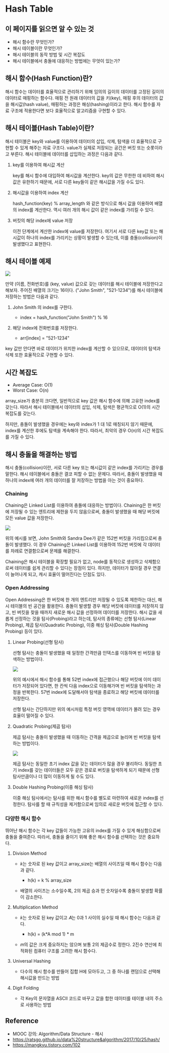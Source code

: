 # Hash Table

## 이 페이지를 읽으면 알 수 있는 것

- 해시 함수란 무엇인가?
- 해시 테이블이란 무엇인가?
- 해시 테이블의 동작 방법 및 시간 복잡도
- 해시 테이블에서 충돌에 대응하는 방법에는 무엇이 있는가?

## 해시 함수(Hash Function)란?

해시 함수는 데이터를 효율적으로 관리하기 위해 임의의 길이의 데이터를 고정된 길이의 데이터로 매핑하는 함수다. 매핑 전 원래 데이터의 값을 키(key), 매핑 후의 데이터의 값을 해시값(hash value), 매핑하는 과정은 해싱(hashing)이라고 한다. 해시 함수를 자료 구조에 적용한다면 보다 효율적으로 알고리즘을 구현할 수 있다.

## 해시 테이블(Hash Table)이란?

해시 테이블은 key와 value를 이용하여 데이터의 삽입, 삭제, 탐색을 더 효율적으로 구현할 수 있게 해주는 자료 구조다. value가 실제로 저장되는 공간은 버킷 또는 슷롯이라고 부른다. 해시 테이블에 데이터를 삽입하는 과정은 다음과 같다.

1. key를 이용하여 해시값 계산

    key를 해시 함수에 대입하여 해시값을 계산한다. key의 값은 무한한 데 비하여 해시값은 유한하기 때문에, 서로 다른 key들이 같은 해시값을 가질 수도 있다.

2. 해시값을 이용하여 index 계산

   hash_function(key) % array_length 와 같은 방식으로 해시 값을 이용하여 배열의 index를 계산한다. 역시 여러 개의 해시 값이 같은 index를 가리킬 수 있다.
    
3. 버킷의 해당 index에 value 저장

   이전 단계에서 계산한 index에 value를 저장한다. 여기서 서로 다른 key값 또는 해시값이 하나의 index를 가리키는 상황이 발생할 수 있는데, 이를 충돌(collision)이 발생했다고 표현한다.

## 해시 테이블 예제

![](images/2021-09-23-19-28-38.png)

만약 (이름, 전화번호)를 (key, value) 값으로 갖는 데이터를 해시 테이블에 저장한다고 해보자. 주어진 배열의 크기는 16이다. ("John Smith", "521-1234")를 해시 테이블에 저장하는 방법은 다음과 같다.

1. John Smith 의 index를 구한다.

    - index = hash_function("John Smith") % 16

2. 해당 index에 전화번호를 저장한다.

    - arr[index] = "521-1234"

key 값만 안다면 바로 데이터가 위치한 index를 계산할 수 있으므로, 데이터의 탐색과 삭제 또한 효율적으로 구현할 수 있다.

## 시간 복잡도

- Average Case: O(1)
- Worst Case: O(n)

array_size가 충분히 크다면, 일반적으로 key 값은 해시 함수에 의해 고유한 index를 갖는다. 따라서 해시 테이블에서 데이터의 삽입, 삭제, 탐색은 평균적으로 O(1)의 시간 복잡도를 갖는다.

하지만, 충돌이 발생했을 경우에는 key와 index가 1 대 1로 매칭되지 않기 때문에, index를 계산한 후에도 탐색을 계속해야 한다. 따라서, 최악의 경우 O(n)의 시간 복잡도를 가질 수 있다.

## 해시 충돌을 해결하는 방법

해시 충돌(collision)이란, 서로 다른 key 또는 해시값이 같은 index를 가리키는 경우를 말한다. 해시 테이블에서 충돌은 결코 피할 수 없는 문제다. 따라서, 충돌이 발생했을 때 하나의 index에 여러 개의 데이터를 잘 저장하는 방법을 아는 것이 중요하다.

### Chaining

Chaining은 Linked List를 이용하여 충돌에 대응하는 방법이다. Chaining은 한 버킷에 저장될 수 있는 엔트리에 제한을 두지 않음으로써, 충돌이 발생했을 때 해당 버킷에 모든 value 값을 저장한다.

![](images/2021-09-23-20-10-20.png)

위의 예시를 보면, John Smith와 Sandra Dee가 같은 152번 버킷을 가리킴으로써 충돌이 발생했다. 이 경우 Chaining은 Linked List를 이용하여 152번 버킷에 각 데이터를 차례로 연결함으로써 문제를 해결한다.

Chaining은 해시 테이블을 확장할 필요가 없고, node를 동적으로 생성하고 삭제함으로써 데이터를 쉽게 관리할 수 있다는 장점이 있다. 하지만, 데이터가 많아질 경우 연결이 늘어나게 되고, 캐시 효율이 떨어진다는 단점도 있다.

### Open Addressing

Open Addressing은 한 버킷에 한 개의 엔트리만 저장될 수 있도록 제한하는 대신, 해시 테이블의 빈 공간을 활용한다. 충돌이 발생할 경우 해당 버킷에 데이터를 저장하지 않고, 빈 버킷을 찾을 때까지 새로운 해시 값을 선정하여 데이터를 저장한다. 해시 값을 새롭게 선정하는 것을 탐사(Probing)라고 하는데, 탐사의 종류에는 선형 탐사(Linear Probing), 제곱 탐사(Quadratic Probing), 이중 해싱 탐사(Double Hashing Probing) 등이 있다.


1. Linear Probing(선형 탐사)   

    선형 탐사는 충돌이 발생했을 때 일정한 간격만큼 인덱스를 이동하며 빈 버킷을 탐색하는 방법이다.
    
    ![](images/2021-09-23-20-25-47.png)
    
    위의 예시에서 해시 함수를 통해 52번 index에 접근했으나 해당 버킷에 이미 데이터가 저장되어 있다면, 한 칸씩 다음 index으로 이동해가며 빈 버킷을 탐색하는 과정을 반복한다. 57번 index에 도달해서야 탐색을 종료하고 해당 버킷에 데이터를 저장한다.

    선형 탐사는 간단하지만 위의 예시처럼 특정 버킷 영역에 데이터가 몰려 있는 경우 효율이 떨어질 수 있다.


2. Quadratic Probing(제곱 탐사)   

    제곱 탐사는 충돌이 발생했을 때 이동하는 간격을 제곱으로 늘리며 빈 버킷을 탐색하는 방법이다.

    ![](images/2021-09-23-20-31-13.png)

    제곱 탐사는 동일한 초기 index 값을 갖는 데이터가 많을 경우 불리하다. 동일한 초기 index를 갖는 데이터들은 모두 같은 경로로 버킷을 탐색하게 되기 때문에 선형 탐사만큼이나 더 많이 이동하게 될 수도 있다.


3. Double Hashing Probing(이중 해싱 탐사)   

    이중 해싱 탐사에서는 탐사를 위한 해시 함수를 별도로 마련하여 새로운 index를 선정한다. 탐사를 할 때 규칙성을 제거함으로써 임의로 새로운 버킷에 접근할 수 있다.


### 다양한 해시 함수

뛰어난 해시 함수는 각 key 값들이 가능한 고유의 index를 가질 수 있게 해싱함으로써 충돌을 줄여준다. 따라서, 충돌을 줄이기 위해 좋은 해시 함수를 선택하는 것은 중요하다.

1. Division Method   
  
   - 𝑘는 숫자로 된 key 값이고 array_size는 배열의 사이즈일 때 해시 함수는 다음과 같다.
  
     - h(k) = k % array_size
  
   - 배열의 사이즈는 소수일수록, 2의 제곱 승과 먼 숫자일수록 충돌이 발생할 확률이 감소한다.


2. Multiplication Method   
   
   - 𝑘는 숫자로 된 key 값이고 𝐴는 0과 1 사이의 실수일 때 해시 함수는 다음과 같다.

     - h(k) = (k*A mod 1) * m

   - 𝑚의 값은 크게 중요하지는 않으며 보통 2의 제곱수로 정한다. 2진수 연산에 최적화된 컴퓨터 구조를 고려한 해시 함수다.


3. Universal Hashing   

   - 다수의 해시 함수를 만들어 집합 H에 모아두고, 그 중 하나를 랜덤으로 선택해 해시값을 만드는 방법


4. Digit Folding   

    - 각 Key의 문자열을 ASCII 코드로 바꾸고 값을 합한 데이터를 테이블 내의 주소로 사용하는 방법


## Reference

- MOOC 강의: Algorithm/Data Structure - 해시
- https://ratsgo.github.io/data%20structure&algorithm/2017/10/25/hash/
- https://mangkyu.tistory.com/102